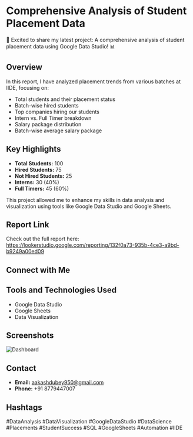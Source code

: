 # Comprehensive Analysis of Student Placement Data

🚀 Excited to share my latest project: A comprehensive analysis of student placement data using Google Data Studio! 📊

## Overview

In this report, I have analyzed placement trends from various batches at IIDE, focusing on:
- Total students and their placement status
- Batch-wise hired students
- Top companies hiring our students
- Intern vs. Full Timer breakdown
- Salary package distribution
- Batch-wise average salary package

## Key Highlights
- **Total Students:** 100
- **Hired Students:** 75
- **Not Hired Students:** 25
- **Interns:** 30 (40%)
- **Full Timers:** 45 (60%)

This project allowed me to enhance my skills in data analysis and visualization using tools like Google Data Studio and Google Sheets.

## Report Link

Check out the full report here: https://lookerstudio.google.com/reporting/132f0a73-935b-4ce3-a9bd-b9249a00ed09

## Connect with Me

## Tools and Technologies Used
- Google Data Studio
- Google Sheets
- Data Visualization

## Screenshots
![Dashboard]([path/to/screenshot1.png](https://drive.google.com/file/d/1bIiK5BLc66z7lmS489idmPxNXtIMCQHN/view?usp=drive_link))


## Contact
- **Email:** aakashdubey950@gmail.com
- **Phone:** +91 8779447007

## Hashtags
#DataAnalysis #DataVisualization #GoogleDataStudio #DataScience #Placements #StudentSuccess #SQL #GoogleSheets #Automation #IIDE
